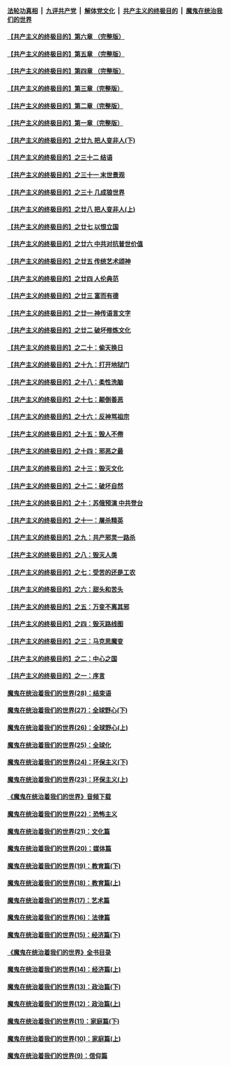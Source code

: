 ####  [法轮功真相](../../../../basic/blob/master/README.md?t=06122031) &nbsp;|&nbsp; [九评共产党](../../../../9ping.md/blob/master/README.md?t=06122031) &nbsp;|&nbsp; [解体党文化](../../../../jtdwh.md/blob/master/README.md?t=06122031)  &nbsp;|&nbsp; [共产主义的终极目的](../../../../gczydzjmd.md/blob/master/README.md?t=06122031) &nbsp;|&nbsp; [魔鬼在统治我们的世界](../../../../mgztzwmdsj.md/blob/master/README.md?t=06122031) 

#### [【共产主义的终极目的】第六章 （完整版）](../pages/nsc422/n11428913.md?t=06122031) 

#### [【共产主义的终极目的】第五章 （完整版）](../pages/nsc422/n11428912.md?t=06122031) 

#### [【共产主义的终极目的】第四章 （完整版）](../pages/nsc422/n11428907.md?t=06122031) 

#### [【共产主义的终极目的】第三章（完整版）](../pages/nsc422/n11428848.md?t=06122031) 

#### [【共产主义的终极目的】第二章（完整版）](../pages/nsc422/n11428831.md?t=06122031) 

#### [【共产主义的终极目的】第一章（完整版）](../pages/nsc422/n11417651.md?t=06122031) 

#### [【共产主义的终极目的】之廿九 把人变非人(下)](../pages/nsc422/n11344140.md?t=06122031) 

#### [【共产主义的终极目的】之三十二 结语](../pages/nsc422/n11360535.md?t=06122031) 

#### [【共产主义的终极目的】之三十一 末世景观](../pages/nsc422/n11351129.md?t=06122031) 

#### [【共产主义的终极目的】之三十 几成狼世界](../pages/nsc422/n11348280.md?t=06122031) 

#### [【共产主义的终极目的】之廿八 把人变非人(上)](../pages/nsc422/n11340492.md?t=06122031) 

#### [【共产主义的终极目的】之廿七 以恨立国](../pages/nsc422/n11336944.md?t=06122031) 

#### [【共产主义的终极目的】之廿六 中共对抗普世价值](../pages/nsc422/n11324785.md?t=06122031) 

#### [【共产主义的终极目的】之廿五 传统艺术颂神](../pages/nsc422/n11296396.md?t=06122031) 

#### [【共产主义的终极目的】之廿四 人伦典范](../pages/nsc422/n11296397.md?t=06122031) 

#### [【共产主义的终极目的】之廿三 富而有德](../pages/nsc422/n11283598.md?t=06122031) 

#### [【共产主义的终极目的】之廿一 神传语言文字](../pages/nsc422/n11263265.md?t=06122031) 

#### [【共产主义的终极目的】之廿二 破坏修炼文化](../pages/nsc422/n11245728.md?t=06122031) 

#### [【共产主义的终极目的】之二十：偷天换日](../pages/nsc422/n11238846.md?t=06122031) 

#### [【共产主义的终极目的】之十九：打开地狱门](../pages/nsc422/n11206376.md?t=06122031) 

#### [【共产主义的终极目的】之十八：柔性洗脑](../pages/nsc422/n11199994.md?t=06122031) 

#### [【共产主义的终极目的】之十七：颠倒善恶](../pages/nsc422/n11179782.md?t=06122031) 

#### [【共产主义的终极目的】之十六：反神骂祖宗](../pages/nsc422/n11166798.md?t=06122031) 

#### [【共产主义的终极目的】之十五：毁人不倦](../pages/nsc422/n11166792.md?t=06122031) 

#### [【共产主义的终极目的】之十四：邪恶之最](../pages/nsc422/n11150249.md?t=06122031) 

#### [【共产主义的终极目的】之十三：毁灭文化](../pages/nsc422/n11135227.md?t=06122031) 

#### [【共产主义的终极目的】之十二：破坏自然](../pages/nsc422/n11135214.md?t=06122031) 

#### [【共产主义的终极目的】之十：苏俄预演 中共登台](../pages/nsc422/n11118424.md?t=06122031) 

#### [【共产主义的终极目的】之十一：屠杀精英](../pages/nsc422/n11118442.md?t=06122031) 

#### [【共产主义的终极目的】之九：共产邪灵一路杀](../pages/nsc422/n11114139.md?t=06122031) 

#### [【共产主义的终极目的】之八：毁灭人类](../pages/nsc422/n11108503.md?t=06122031) 

#### [【共产主义的终极目的】之七：受苦的还是工农](../pages/nsc422/n11101809.md?t=06122031) 

#### [【共产主义的终极目的】之六：甜头和苦头](../pages/nsc422/n11096971.md?t=06122031) 

#### [【共产主义的终极目的】之五：万变不离其邪](../pages/nsc422/n11091285.md?t=06122031) 

#### [【共产主义的终极目的】之四：毁灭路线图](../pages/nsc422/n11086284.md?t=06122031) 

#### [【共产主义的终极目的】之三：马克思魔变](../pages/nsc422/n11061941.md?t=06122031) 

#### [【共产主义的终极目的】之二：中心之国](../pages/nsc422/n11047728.md?t=06122031) 

#### [【共产主义的终极目的】之一：序言](../pages/nsc422/n11086077.md?t=06122031) 

#### [魔鬼在统治着我们的世界(28)：结束语](../pages/nsc422/n10936246.md?t=06122031) 

#### [魔鬼在统治着我们的世界(27)：全球野心(下)](../pages/nsc422/n10928319.md?t=06122031) 

#### [魔鬼在统治着我们的世界(26)：全球野心(上)](../pages/nsc422/n10900318.md?t=06122031) 

#### [魔鬼在统治着我们的世界(25)：全球化](../pages/nsc422/n10788205.md?t=06122031) 

#### [魔鬼在统治着我们的世界(24)：环保主义(下)](../pages/nsc422/n10695307.md?t=06122031) 

#### [魔鬼在统治着我们的世界(23)：环保主义(上)](../pages/nsc422/n10688613.md?t=06122031) 

#### [《魔鬼在统治着我们的世界》音频下载](../pages/nsc422/n10635553.md?t=06122031) 

#### [魔鬼在统治着我们的世界(22)：恐怖主义](../pages/nsc422/n10614727.md?t=06122031) 

#### [魔鬼在统治着我们的世界(21)：文化篇](../pages/nsc422/n10597706.md?t=06122031) 

#### [魔鬼在统治着我们的世界(20)：媒体篇](../pages/nsc422/n10586579.md?t=06122031) 

#### [魔鬼在统治着我们的世界(19)：教育篇(下)](../pages/nsc422/n10564808.md?t=06122031) 

#### [魔鬼在统治着我们的世界(18)：教育篇(上)](../pages/nsc422/n10526970.md?t=06122031) 

#### [魔鬼在统治着我们的世界(17)：艺术篇](../pages/nsc422/n10499093.md?t=06122031) 

#### [魔鬼在统治着我们的世界(16)：法律篇](../pages/nsc422/n10485969.md?t=06122031) 

#### [魔鬼在统治着我们的世界(15)：经济篇(下)](../pages/nsc422/n10469975.md?t=06122031) 

#### [《魔鬼在统治着我们的世界》全书目录](../pages/nsc422/n10464261.md?t=06122031) 

#### [魔鬼在统治着我们的世界(14)：经济篇(上)](../pages/nsc422/n10457370.md?t=06122031) 

#### [魔鬼在统治着我们的世界(13)：政治篇(下)](../pages/nsc422/n10448270.md?t=06122031) 

#### [魔鬼在统治着我们的世界(12)：政治篇(上)](../pages/nsc422/n10444576.md?t=06122031) 

#### [魔鬼在统治着我们的世界(11)：家庭篇(下)](../pages/nsc422/n10440961.md?t=06122031) 

#### [魔鬼在统治着我们的世界(10)：家庭篇(上)](../pages/nsc422/n10435448.md?t=06122031) 

#### [魔鬼在统治着我们的世界(9)：信仰篇](../pages/nsc422/n10432159.md?t=06122031) 

